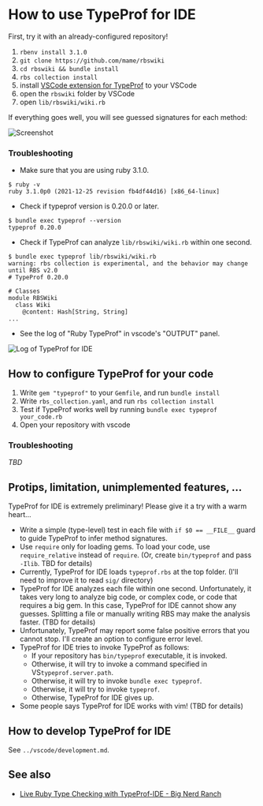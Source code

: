 # How to use TypeProf for IDE

First, try it with an already-configured repository!

1. `rbenv install 3.1.0`
2. `git clone https://github.com/mame/rbswiki`
3. `cd rbswiki && bundle install`
4. `rbs collection install`
5. install [VSCode extension for TypeProf](https://marketplace.visualstudio.com/items?itemName=mame.ruby-typeprof) to your VSCode
6. open the `rbswiki` folder by VSCode
7. open `lib/rbswiki/wiki.rb`

If everything goes well, you will see guessed signatures for each method:

![Screenshot](typeprof-for-ide.png)

### Troubleshooting

* Make sure that you are using ruby 3.1.0.

```
$ ruby -v
ruby 3.1.0p0 (2021-12-25 revision fb4df44d16) [x86_64-linux]
```

* Check if typeprof version is 0.20.0 or later.

```
$ bundle exec typeprof --version
typeprof 0.20.0
```

* Check if TypeProf can analyze `lib/rbswiki/wiki.rb` within one second.

```
$ bundle exec typeprof lib/rbswiki/wiki.rb
warning: rbs collection is experimental, and the behavior may change until RBS v2.0
# TypeProf 0.20.0

# Classes
module RBSWiki
  class Wiki
    @content: Hash[String, String]
...
```

* See the log of "Ruby TypeProf" in vscode's "OUTPUT" panel.

![Log of TypeProf for IDE](typeprof-for-ide-log.png)

## How to configure TypeProf for your code

1. Write `gem "typeprof"` to your `Gemfile`, and run `bundle install`
2. Write `rbs_collection.yaml`, and run `rbs collection install`
3. Test if TypeProf works well by running `bundle exec typeprof your_code.rb`
4. Open your repository with vscode

### Troubleshooting

*TBD*

## Protips, limitation, unimplemented features, ...

TypeProf for IDE is extremely preliminary! Please give it a try with a warm heart...

* Write a simple (type-level) test in each file with `if $0 == __FILE__` guard to guide TypeProf to infer method signatures.
* Use `require` only for loading gems. To load your code, use `require_relative` instead of `require`. (Or, create `bin/typeprof` and pass `-Ilib`. TBD for details)
* Currently, TypeProf for IDE loads `typeprof.rbs` at the top folder. (I'll need to improve it to read `sig/` directory)
* TypeProf for IDE analyzes each file within one second. Unfortunately, it takes very long to analyze big code, or complex code, or code that requires a big gem. In this case, TypeProf for IDE cannot show any guesses. Splitting a file or manually writing RBS may make the analysis faster. (TBD for details)
* Unfortunately, TypeProf may report some false positive errors that you cannot stop. I'll create an option to configure error level.
* TypeProf for IDE tries to invoke TypeProf as follows:
    * If your repository has `bin/typeprof` executable, it is invoked.
    * Otherwise, it will try to invoke a command specified in VS`typeprof.server.path`.
    * Otherwise, it will try to invoke `bundle exec typeprof`.
    * Otherwise, it will try to invoke `typeprof`.
    * Otherwise, TypeProf for IDE gives up.
* Some people says TypeProf for IDE works with vim! (TBD for details)

## How to develop TypeProf for IDE

See `../vscode/development.md`.

## See also

* [Live Ruby Type Checking with TypeProf-IDE - Big Nerd Ranch](https://bignerdranch.com/blog/live-ruby-type-checking-with-typeprof-ide/)
